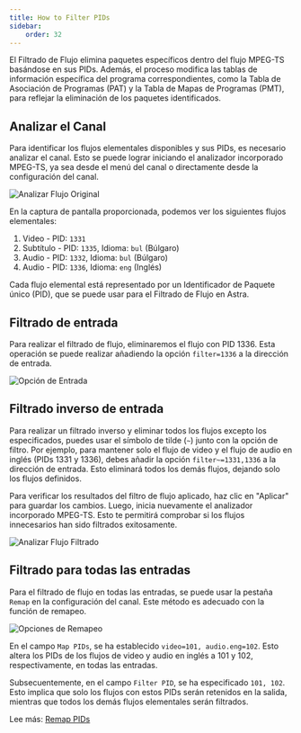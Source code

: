 ```yaml
---
title: How to Filter PIDs
sidebar:
    order: 32
---
```


El Filtrado de Flujo elimina paquetes específicos dentro del flujo MPEG-TS basándose en sus PIDs. Además, el proceso modifica las tablas de información específica del programa correspondientes, como la Tabla de Asociación de Programas (PAT) y la Tabla de Mapas de Programas (PMT), para reflejar la eliminación de los paquetes identificados.

## Analizar el Canal

Para identificar los flujos elementales disponibles y sus PIDs, es necesario analizar el canal. Esto se puede lograr iniciando el analizador incorporado MPEG-TS, ya sea desde el menú del canal o directamente desde la configuración del canal.

![Analizar Flujo Original](https://cdn.cesbo.com/help/astra/processing/utilities/filter/analyze-original.png)

En la captura de pantalla proporcionada, podemos ver los siguientes flujos elementales:

1. Video - PID: `1331`
1. Subtítulo - PID: `1335`, Idioma: `bul` (Búlgaro)
1. Audio - PID: `1332`, Idioma: `bul` (Búlgaro)
1. Audio - PID: `1336`, Idioma: `eng` (Inglés)

Cada flujo elemental está representado por un Identificador de Paquete único (PID), que se puede usar para el Filtrado de Flujo en Astra.

## Filtrado de entrada

Para realizar el filtrado de flujo, eliminaremos el flujo con PID 1336. Esta operación se puede realizar añadiendo la opción `filter=1336` a la dirección de entrada.

![Opción de Entrada](https://cdn.cesbo.com/help/astra/processing/utilities/filter/input-options.png)

## Filtrado inverso de entrada

Para realizar un filtrado inverso y eliminar todos los flujos excepto los especificados, puedes usar el símbolo de tilde (`~`) junto con la opción de filtro. Por ejemplo, para mantener solo el flujo de video y el flujo de audio en inglés (PIDs 1331 y 1336), debes añadir la opción `filter~=1331,1336` a la dirección de entrada. Esto eliminará todos los demás flujos, dejando solo los flujos definidos.

Para verificar los resultados del filtro de flujo aplicado, haz clic en "Aplicar" para guardar los cambios. Luego, inicia nuevamente el analizador incorporado MPEG-TS. Esto te permitirá comprobar si los flujos innecesarios han sido filtrados exitosamente.

![Analizar Flujo Filtrado](https://cdn.cesbo.com/help/astra/processing/utilities/filter/analyze-filtered.png)

## Filtrado para todas las entradas

Para el filtrado de flujo en todas las entradas, se puede usar la pestaña `Remap` en la configuración del canal. Este método es adecuado con la función de remapeo.

![Opciones de Remapeo](https://cdn.cesbo.com/help/astra/processing/utilities/filter/remap-options.png)

En el campo `Map PIDs`, se ha establecido `video=101, audio.eng=102`. Esto altera los PIDs de los flujos de video y audio en inglés a 101 y 102, respectivamente, en todas las entradas.

Subsecuentemente, en el campo `Filter PID`, se ha especificado `101, 102`. Esto implica que solo los flujos con estos PIDs serán retenidos en la salida, mientras que todos los demás flujos elementales serán filtrados.

Lee más: [Remap PIDs](/en/astra/streams/remap/)
